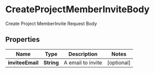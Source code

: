 

# CreateProjectMemberInviteBody

Create Project MemberInvite Request Body

## Properties

| Name | Type | Description | Notes |
|------------ | ------------- | ------------- | -------------|
|**inviteeEmail** | **String** | A email to invite |  [optional] |



